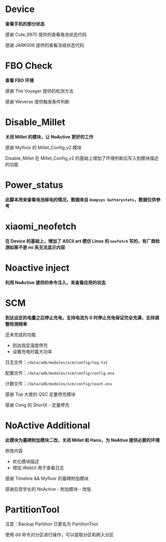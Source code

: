 # Device

**查看手机的部分状态**

感谢 Cute_9970 提供的查看电池状态代码

感谢 JARK006 提供的查看冻结状态代码

# FBO Check

**查看 FBO 环境**

感谢 The Voyager 提供的检测方法

感谢 Weverse 提供触发条件判断

# Disable_Millet

**关闭 Millet 的模块，让 NoActive 更好的工作**

感谢 Myflvor 的 Millet_Config_v2 模块

Disable_Millet 在 Millet_Config_v2 的基础上增加了环境判断后写入到模块描述的功能

# Power_status

**此脚本用来查看电池掉电的情况，数据来自 `dumpsys batterystats`，数据仅供参考**

# xiaomi_neofetch

**在 Device 的基础上，增加了 ASCII art 模仿 Linux 的 `neofetch` 写的，有厂商检测如果不是 mi 系无法显示内容**

# Noactive inject

**利用 NoActive 提供的命令注入，来查看应用的状态**

# SCM
**到达设定的电量之后停止充电，支持电流为 0 时停止充电保证完全充满，支持调整检测频率**

还未完成的功能

- 到达指定温度停充
- 设置充电时最大功率

日志文件：`/data/adb/modules/scm/config/log.txt`

配置文件：`/data/adb/modules/scm/config/config.env`

计数文件：`/data/adb/modules/scm/config/count.env`

感谢 Top 大佬的 QSC 定量停充模块

感谢 Cong 的 ShortX - 定量停充

# NoActive Additional

**此模块为墓碑附加模块二改，关闭 Millet 和 Hans，为 NoAtive 提供必要的环境**

修改内容

- 优化模块描述
- 增加 WebUI 用于查看日志

感谢 Timeline && Myflvor 的墓碑附加模块

感谢后宫学长的 NoActive - 附加模块 - 改版

# PartitionTool

注意：Backup Partition 已更名为 PartitionTool

使用 dd 命令对分区进行操作，可以提取分区和刷入分区
